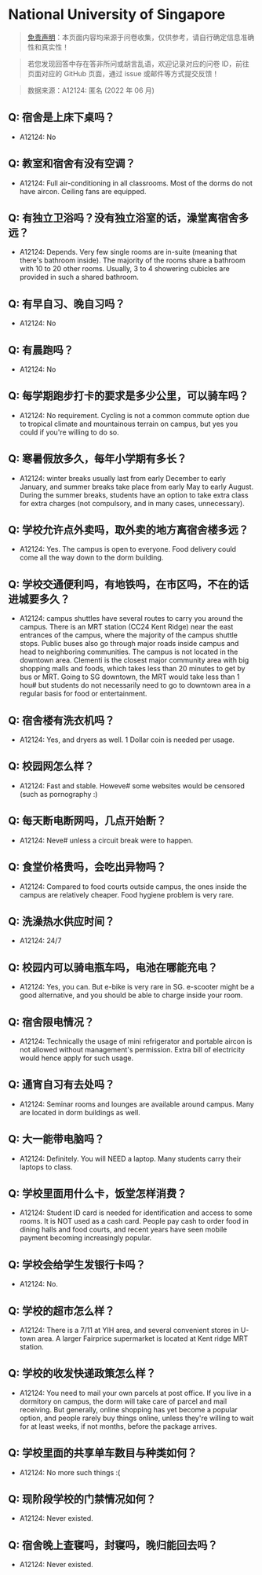 # National University of Singapore

> [免责声明](https://colleges.chat/#_3)：本页面内容均来源于问卷收集，仅供参考，请自行确定信息准确性和真实性！

> 若您发现回答中存在答非所问或胡言乱语，欢迎记录对应的问卷 ID，前往页面对应的 GitHub 页面，通过 issue 或邮件等方式提交反馈！

> 数据来源：A12124: 匿名 (2022 年 06 月)

## Q: 宿舍是上床下桌吗？

- A12124: No

## Q: 教室和宿舍有没有空调？

- A12124: Full air-conditioning in all classrooms. Most of the dorms do not have aircon. Ceiling fans are equipped.

## Q: 有独立卫浴吗？没有独立浴室的话，澡堂离宿舍多远？

- A12124: Depends. Very few single rooms are in-suite (meaning that there's bathroom inside). The majority of the rooms share a bathroom with 10 to 20 other rooms. Usually, 3 to 4 showering cubicles are provided in such a shared bathroom.

## Q: 有早自习、晚自习吗？

- A12124: No

## Q: 有晨跑吗？

- A12124: No

## Q: 每学期跑步打卡的要求是多少公里，可以骑车吗？

- A12124: No requirement. Cycling is not a common commute option due to tropical climate and mountainous terrain on campus, but yes you could if you're willing to do so.

## Q: 寒暑假放多久，每年小学期有多长？

- A12124: winter breaks usually last from early December to early January, and summer breaks take place from early May to early August. During the summer breaks, students have an option to take extra class for extra charges (not compulsory, and in many cases, unnecessary).

## Q: 学校允许点外卖吗，取外卖的地方离宿舍楼多远？

- A12124: Yes. The campus is open to everyone. Food delivery could come all the way down to the dorm building.

## Q: 学校交通便利吗，有地铁吗，在市区吗，不在的话进城要多久？

- A12124: campus shuttles have several routes to carry you around the campus. There is an MRT station (CC24 Kent Ridge) near the east entrances of the campus, where the majority of the campus shuttle stops. Public buses also go through major roads inside campus and head to neighboring communities. The campus is not located in the downtown area. Clementi is the closest major community area with big shopping malls and foods, which takes less than 20 minutes to get by bus or MRT. Going to SG downtown, the MRT would take less than 1 hou# but students do not necessarily need to go to downtown area in a regular basis for food or entertainment.

## Q: 宿舍楼有洗衣机吗？

- A12124: Yes, and dryers as well. 1 Dollar coin is needed per usage.

## Q: 校园网怎么样？

- A12124: Fast and stable. Howeve# some websites would be censored (such as pornography :)

## Q: 每天断电断网吗，几点开始断？

- A12124: Neve# unless a circuit break were to happen.

## Q: 食堂价格贵吗，会吃出异物吗？

- A12124: Compared to food courts outside campus, the ones inside the campus are relatively cheaper. Food hygiene problem is very rare.

## Q: 洗澡热水供应时间？

- A12124: 24/7

## Q: 校园内可以骑电瓶车吗，电池在哪能充电？

- A12124: Yes, you can. But e-bike is very rare in SG. e-scooter might be a good alternative, and you should be able to charge inside your room.

## Q: 宿舍限电情况？

- A12124: Technically the usage of mini refrigerator and portable aircon is not allowed without management's permission. Extra bill of electricity would hence apply for such usage.

## Q: 通宵自习有去处吗？

- A12124: Seminar rooms and lounges are available around campus. Many are located in dorm buildings as well.

## Q: 大一能带电脑吗？

- A12124: Definitely. You will NEED a laptop. Many students carry their laptops to class.

## Q: 学校里面用什么卡，饭堂怎样消费？

- A12124: Student ID card is needed for identification and access to some rooms. It is NOT used as a cash card. People pay cash to order food in dining halls and food courts, and recent years have seen mobile payment becoming increasingly popular.

## Q: 学校会给学生发银行卡吗？

- A12124: No.

## Q: 学校的超市怎么样？

- A12124: There is a 7/11 at YIH area, and several convenient stores in U-town area. A larger Fairprice supermarket is located at Kent ridge MRT station.

## Q: 学校的收发快递政策怎么样？

- A12124: You need to mail your own parcels at post office. If you live in a dormitory on campus, the dorm will take care of parcel and mail receiving. But generally, online shopping has yet become a popular option, and people rarely buy things online, unless they're willing to wait for at least weeks, if not months, before the package arrives.

## Q: 学校里面的共享单车数目与种类如何？

- A12124: No more such things :(

## Q: 现阶段学校的门禁情况如何？

- A12124: Never existed.

## Q: 宿舍晚上查寝吗，封寝吗，晚归能回去吗？

- A12124: Never existed.


